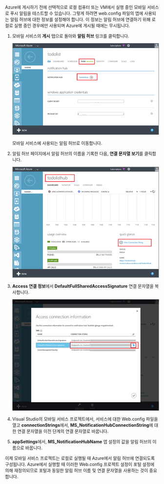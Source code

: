 
Azure에 게시하기 전에 선택적으로 로컬 컴퓨터 또는 VM에서 실행 중인 모바일 서비스로 푸시 알림을 테스트할 수 있습니다. 그렇게 하려면 web.config 파일의 앱에 사용되는 알림 허브에 대한 정보를 설정해야 합니다. 이 정보는 알림 허브에 연결하기 위해 로컬로 실행 중인 경우에만 사용되며 Azure에 게시될 때에는 무시됩니다.

1. 모바일 서비스의 **게시** 탭으로 돌아와 **알림 허브** 링크를 클릭합니다.
   
    ![](./media/mobile-services-dotnet-backend-configure-local-push/link-to-notification-hub.png)
   
    모바일 서비스에 사용되는 알림 허브로 이동합니다.
2. 알림 허브 페이지에서 알림 허브의 이름을 기록한 다음, **연결 문자열 보기**를 클릭합니다.
   
    ![](./media/mobile-services-dotnet-backend-configure-local-push/notification-hub-page.png)
3. **Access 연결 정보**에서 **DefaultFullSharedAccessSignature** 연결 문자열을 복사합니다.
   
    ![](./media/mobile-services-dotnet-backend-configure-local-push/notification-hub-connection-string.png)
4. Visual Studio의 모바일 서비스 프로젝트에서, 서비스에 대한 Web.config 파일을 열고 **connectionStrings**에서, **MS\_NotificationHubConnectionString**에 대한 연결 문자열을 이전 단계의 연결 문자열로 바꿉니다.
5. **appSettings**에서, **MS\_NotificationHubName** 앱 설정의 값을 알림 허브의 이름으로 바꿉니다.

이제 모바일 서비스 프로젝트는 로컬로 실행될 때 Azure에서 알림 허브에 연결되도록 구성됩니다. Azure에서 실행할 때 이러한 Web.config 프로젝트 설정이 포털 설정에 의해 재정의되므로 포털과 동일한 알림 허브 이름 및 연결 문자열을 사용하는 것이 중요합니다.

<!---HONumber=Oct15_HO3-->